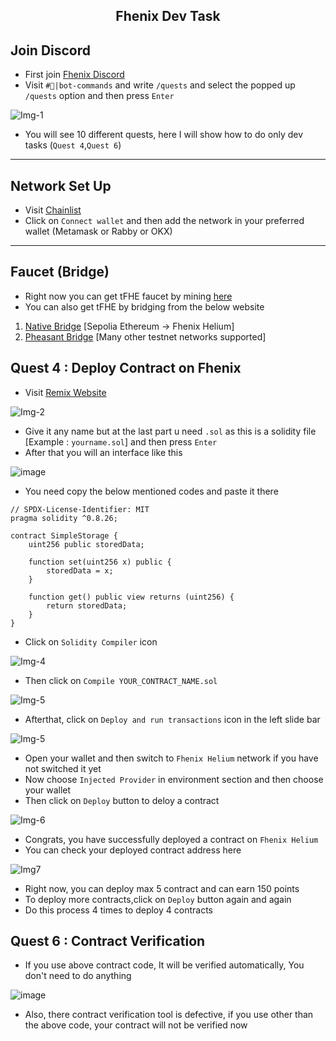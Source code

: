 <h2 align=center> Fhenix Dev Task </h2>

## Join Discord
- First join [Fhenix Discord](https://discord.gg/fhenix-io)
- Visit `#🤖|bot-commands` and write `/quests` and select the popped up `/quests` option and then press `Enter`

![Img-1](https://github.com/user-attachments/assets/30f7abde-4ab0-4d7b-9b53-4101a7028e7e)

- You will see 10 different quests, here I will show how to do only dev tasks (`Quest 4`,`Quest 6`)

---

## Network Set Up
- Visit [Chainlist](https://chainlist.org/?testnets=true&search=Fhenix+Helium)
- Click on `Connect wallet` and then add the network in your preferred wallet (Metamask or Rabby or OKX)

---

## Faucet (Bridge)
- Right now you can get tFHE faucet by mining [here](https://get-helium.fhenix.zone/)
- You can also get tFHE by bridging from the below website

1. [Native Bridge](https://bridge.helium.fhenix.zone/) [Sepolia Ethereum -> Fhenix Helium]
2. [Pheasant Bridge](https://testnet.pheasant.network/) [Many other testnet networks supported]

## Quest 4 : Deploy Contract on Fhenix
- Visit [Remix Website](https://remix.ethereum.org)
  
![Img-2](https://github.com/user-attachments/assets/f186a74b-3287-478a-a14b-7ca267aa9f18)

- Give it any name but at the last part u need `.sol` as this is a solidity file [Example : `yourname.sol`] and then press `Enter`
- After that you will an interface like this 

![image](https://github.com/user-attachments/assets/b9a9a624-2733-4393-b014-b4e995e01c0c)

- You need copy the below mentioned codes and paste it there

```solidity
// SPDX-License-Identifier: MIT
pragma solidity ^0.8.26;

contract SimpleStorage {
    uint256 public storedData;

    function set(uint256 x) public {
        storedData = x;
    }

    function get() public view returns (uint256) {
        return storedData;
    }
}
```
- Click on `Solidity Compiler` icon

![Img-4](https://github.com/user-attachments/assets/1e25afbb-183a-4630-bab4-887cfd6a940d)

- Then click on `Compile YOUR_CONTRACT_NAME.sol`

![Img-5](https://github.com/user-attachments/assets/aa054f1a-94e4-4fec-b7e9-989002752728)

- Afterthat, click on `Deploy and run transactions` icon in the left slide bar

![Img-5](https://github.com/user-attachments/assets/8e5a154a-e415-4805-b1d3-5e157b990b04)

- Open your wallet and then switch to `Fhenix Helium` network if you have not switched it yet
- Now choose `Injected Provider` in environment section and then choose your wallet
- Then click on `Deploy` button to deloy a contract

![Img-6](https://github.com/user-attachments/assets/39a4b675-0a83-4f1c-9948-3d56f5f41ec4)

- Congrats, you have successfully deployed a contract on `Fhenix Helium`
- You can check your deployed contract address here

![Img7](https://github.com/user-attachments/assets/74fdd356-6104-4c6e-8574-bfa32227b41b)


- Right now, you can deploy max 5 contract and can earn 150 points
- To deploy more contracts,click on `Deploy` button again and again
- Do this process 4 times to deploy 4 contracts

## Quest 6 : Contract Verification
- If you use above contract code, It will be verified automatically, You don't need to do anything

![image](https://github.com/user-attachments/assets/6131b98d-c88e-4308-ae52-acbfddb0ef3f)

- Also, there contract verification tool is defective, if you use other than the above code, your contract will not be verified now
